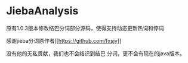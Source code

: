 # JiebaAnalysis
原有1.0.3版本修改结巴分词部分源码，使得支持动态更新热词和停词

感谢jieba分词原作者[[https://github.com/fxsjy]]

没有他的无私贡献，我们也不会结识到结巴
分词，更不会有现在的java版本。
